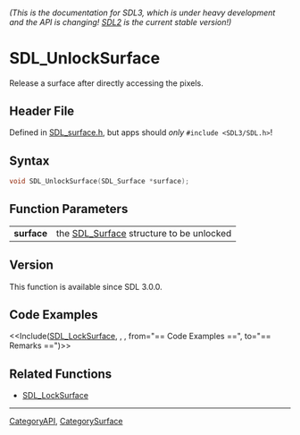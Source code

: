 ###### (This is the documentation for SDL3, which is under heavy development and the API is changing! [SDL2](https://wiki.libsdl.org/SDL2/) is the current stable version!)
# SDL_UnlockSurface

Release a surface after directly accessing the pixels.

## Header File

Defined in [SDL_surface.h](https://github.com/libsdl-org/SDL/blob/main/include/SDL3/SDL_surface.h), but apps should _only_ `#include <SDL3/SDL.h>`!

## Syntax

```c
void SDL_UnlockSurface(SDL_Surface *surface);

```

## Function Parameters

|                 |                                                         |
| --------------- | ------------------------------------------------------- |
| **surface**     | the [SDL_Surface](SDL_Surface) structure to be unlocked |

## Version

This function is available since SDL 3.0.0.

## Code Examples

<<Include([SDL_LockSurface](SDL_LockSurface), , , from="== Code Examples ==", to="== Remarks ==")>>

## Related Functions

* [SDL_LockSurface](SDL_LockSurface)

----
[CategoryAPI](CategoryAPI), [CategorySurface](CategorySurface)


